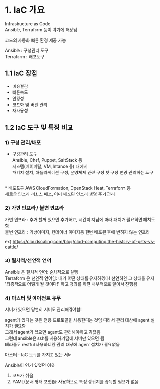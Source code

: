 # 1. IaC 개요
Infrastructure as Code<br/>
Ansible, Terraform 등이 여기에 해당됨

코드의 자동화 빠른 환경 제공 가능

Ansible : 구성관리 도구<br/>
Terraform : 배포도구

## 1.1 IaC 장점
- 비용절감
- 빠른속도
- 안정성
- 코드화 및 버젼 관리
- 재사용성

## 1.2 IaC 도구 및 특징 비교
### 1) 구성 관리/배포
* 구성관리 도구<br/>
Ansible, Chef, Puppet, SaltStack 등<br/>
시스템(베어메탈, VM, Intance 등) 내에서<br/>
패키지 설지, 애플리케이션 구성, 운영체제 관련 구성 빛 구성 변경 관리하는 도구<br/>
<br/>
* 배포도구
AWS CloudFormation, OpenStack Heat, Terraform 등<br/>
새로운 인프라 리소스 배포, 이미 배포된 인프라 생명 주기 관리

### 2) 가변 인프라 / 불변 인프라
가변 인프라 : 추가 할꺼 있으면 추가하고, 시간이 지남에 따라 패치가 필요히면 패치도 함<br/>
불변 인프라 : 가상이미지, 컨테이너 이미지등 한번 배포된 후에 변하지 않는 인프라

ex) https://cloudscaling.com/blog/clod-computing/the-history-of-pets-vs-cattle/

### 3) 절차적/선언적 언어
Ansible 은 절차적 언어: 순차적으로 실행<br/>
Terraform 은 선언적 언어임: 내가 어떤 상태를 유지하겠다! 선언하면 그 상태를 유지<br/>
'최종적으로 어떻게 될 것이다!' 하고 정의를 하면 내부적으로 알아서 진행됨<br/>

### 4) 마스터 및 에이전트 유무
서버가 있으면 당연히 서버도 관리해줘야함!

agent가 있다는 것은 전용 프로토콜을 사용한다는 것임 따라서 관리 대상에 agent 설치가 필요함<br/>
그래서 agent가 있으면 agent도 관리해야하고 귀찮음<br/>
그런데 ansible은 ssh를 사용하기땜에 서버만 있으면 됨<br/>
테라폼도 restful 사용하니깐 관리 대상에 agent 설치가 필요없음

마스터 - IaC 도구를 가지고 있는 서버

Ansible이 인기 있었던 이유
1. 코드가 쉬움
2. YAML(문서 형태 포맷)을 사용하므로 특정 랭귀지를 습득할 필요가 없음